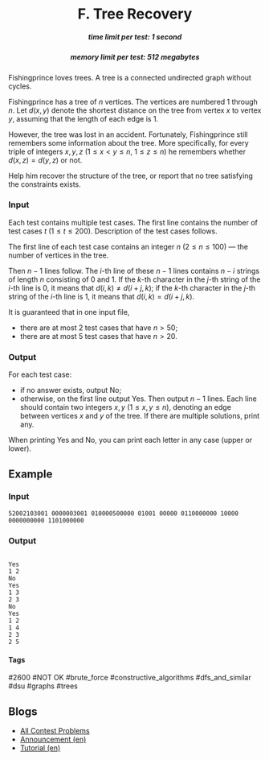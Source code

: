 <h1 style='text-align: center;'> F. Tree Recovery</h1>

<h5 style='text-align: center;'>time limit per test: 1 second</h5>
<h5 style='text-align: center;'>memory limit per test: 512 megabytes</h5>

Fishingprince loves trees. A tree is a connected undirected graph without cycles.

Fishingprince has a tree of $n$ vertices. The vertices are numbered $1$ through $n$. Let $d(x,y)$ denote the shortest distance on the tree from vertex $x$ to vertex $y$, assuming that the length of each edge is $1$.

However, the tree was lost in an accident. Fortunately, Fishingprince still remembers some information about the tree. More specifically, for every triple of integers $x,y,z$ ($1\le x<y\le n$, $1\le z\le n$) he remembers whether $d(x,z)=d(y,z)$ or not.

Help him recover the structure of the tree, or report that no tree satisfying the constraints exists.

### Input

Each test contains multiple test cases. The first line contains the number of test cases $t$ ($1 \le t \le 200$). Description of the test cases follows.

The first line of each test case contains an integer $n$ ($2\le n\le 100$) — the number of vertices in the tree.

Then $n-1$ lines follow. The $i$-th line of these $n-1$ lines contains $n-i$ strings of length $n$ consisting of 0 and 1. If the $k$-th character in the $j$-th string of the $i$-th line is 0, it means that $d(i,k)\ne d(i+j,k)$; if the $k$-th character in the $j$-th string of the $i$-th line is 1, it means that $d(i,k)=d(i+j,k)$.

It is guaranteed that in one input file,

* there are at most $2$ test cases that have $n>50$;
* there are at most $5$ test cases that have $n>20$.
### Output

For each test case:

* if no answer exists, output No;
* otherwise, on the first line output Yes. Then output $n-1$ lines. Each line should contain two integers $x,y$ ($1\le x,y\le n$), denoting an edge between vertices $x$ and $y$ of the tree. If there are multiple solutions, print any.

When printing Yes and No, you can print each letter in any case (upper or lower).

## Example

### Input


```text
52002103001 0000003001 010000500000 01001 00000 0110000000 10000 0000000000 1101000000
```
### Output

```text

Yes
1 2
No
Yes
1 3
2 3
No
Yes
1 2
1 4
2 3
2 5

```


#### Tags 

#2600 #NOT OK #brute_force #constructive_algorithms #dfs_and_similar #dsu #graphs #trees 

## Blogs
- [All Contest Problems](../Codeforces_Global_Round_21.md)
- [Announcement (en)](../blogs/Announcement_(en).md)
- [Tutorial (en)](../blogs/Tutorial_(en).md)

